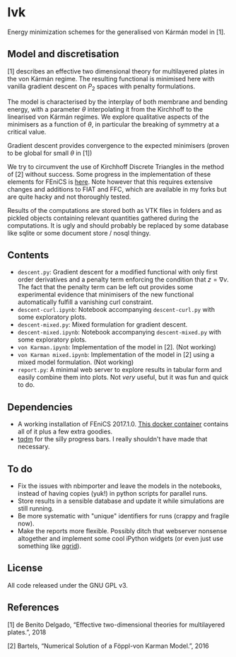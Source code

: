 # lvk

Energy minimization schemes for the generalised von Kármán model in [1].

## Model and discretisation

[1] describes an effective two dimensional theory for multilayered plates in
the von Kármán regime. The resulting functional is minimised here with vanilla
gradient descent on $P_2$ spaces with penalty formulations.

The model is characterised by the interplay of both membrane and bending
energy, with a parameter $\theta$ interpolating it from the Kirchhoff to the
linearised von Kármán regimes. We explore qualitative aspects of the
minimisers as a function of $\theta$, in particular the breaking of symmetry
at a critical value.

Gradient descent provides convergence to the expected minimisers (proven to be
global for small $\theta$ in [1])

We try to circumvent the use of Kirchhoff Discrete Triangles in the method 
of [2] without success. Some progress in the implementation of these
elements for FEniCS is [here](https://bitbucket.org/mdbenito/hermite). Note
however that this requires extensive changes and additions to FIAT and FFC, which
are available in my forks but are quite hacky and not thoroughly tested.

Results of the computations are stored both as VTK files in folders and as
pickled objects containing relevant quantities gathered during the
computations. It is ugly and should probably be replaced by some database like
sqlite or some document store / nosql thingy.

## Contents

* `descent.py`: Gradient descent for a modified functional with only first
  order derivatives and a penalty term enforcing the condition that 
  $z = \nabla v$. The fact that the penalty term can be left out provides
  some experimental evidence that minimisers of the new functional automatically
  fulfill a vanishing curl constraint.
* `descent-curl.ipynb`: Notebook accompanying `descent-curl.py` with some
  exploratory plots.
* `descent-mixed.py`: Mixed formulation for gradient descent.
* `descent-mixed.ipynb`: Notebook accompanying `descent-mixed.py` with some
  exploratory plots.
* `von Karman.ipynb`: Implementation of the model in [2]. (Not working)
* `von Karman mixed.ipynb`: Implementation of the model in [2] using a
  mixed model formulation. (Not working)
* `report.py`: A minimal web server to explore results in tabular form and
  easily combine them into plots. Not *very* useful, but it was fun and quick
  to do.

## Dependencies

* A working installation of FEniCS 2017.1.0. [This docker container]()
 contains all of it plus a few extra goodies.
* [tqdm](https://github.com/tqdm/tqdm) for the silly progress bars.
 I really shouldn't have made that necessary.

## To do

* Fix the issues with nbimporter and leave the models in the notebooks,
  instead of having copies (yuk!) in python scripts for parallel runs.
* Store results in a sensible database and update it while simulations are
  still running.
* Be more systematic with "unique" identifiers for runs (crappy and fragile now).
* Make the reports more flexible. Possibly ditch that webserver nonsense
  altogether and implement some cool iPython widgets (or even just use something
  like [qgrid](https://github.com/quantopian/qgrid)).


## License

All code released under the GNU GPL v3.

## References

[1] de Benito Delgado, “Effective two-dimensional theories for
multilayered plates.”, 2018

[2] Bartels, “Numerical Solution of a Föppl-von Karman Model.”, 2016
